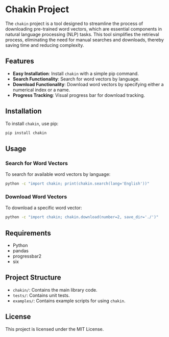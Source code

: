 # Chakin Project

The `chakin` project is a tool designed to streamline the process of downloading pre-trained word vectors, which are essential components in natural language processing (NLP) tasks. This tool simplifies the retrieval process, eliminating the need for manual searches and downloads, thereby saving time and reducing complexity.

## Features
- **Easy Installation**: Install `chakin` with a simple pip command.
- **Search Functionality**: Search for word vectors by language.
- **Download Functionality**: Download word vectors by specifying either a numerical index or a name.
- **Progress Tracking**: Visual progress bar for download tracking.

## Installation

To install `chakin`, use pip:

```bash
pip install chakin
```

## Usage

### Search for Word Vectors

To search for available word vectors by language:

```bash
python -c "import chakin; print(chakin.search(lang='English'))"
```

### Download Word Vectors

To download a specific word vector:

```bash
python -c "import chakin; chakin.download(number=2, save_dir='./')"
```

## Requirements

- Python
- pandas
- progressbar2
- six

## Project Structure

- `chakin/`: Contains the main library code.
- `tests/`: Contains unit tests.
- `examples/`: Contains example scripts for using `chakin`.

## License

This project is licensed under the MIT License.